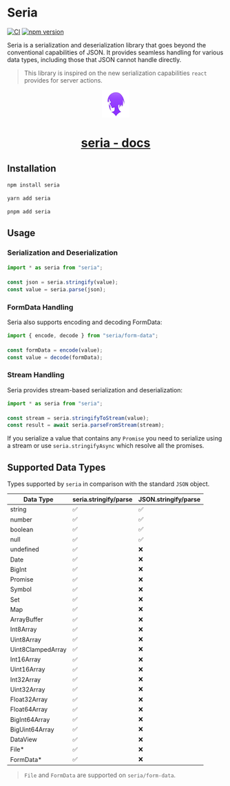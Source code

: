 # Seria

[![CI][ci-badge]][ci-link] [![npm version][npm-badge]][npm-link]

[ci-badge]: https://github.com/Neo-Ciber94/seria/actions/workflows/ci.yml/badge.svg
[ci-link]: https://github.com/Neo-Ciber94/seria/actions/workflows/ci.yml
[npm-badge]: https://badge.fury.io/js/seria.svg
[npm-link]: https://badge.fury.io/js/seria

Seria is a serialization and deserialization library that goes beyond the conventional capabilities of JSON. It provides seamless handling for various data types, including those that JSON cannot handle directly.

> This library is inspired on the new serialization capabilities `react` provides for server actions.

<div style="text-align: center;">
  <img src="./website/static/img/logo.png" alt="seria logo" width="64" height="64">
  <a href="https://neo-ciber94.github.io/seria/"><h1>seria - docs</h1></a>
</div>

## Installation

```bash
npm install seria
```

```bash
yarn add seria
```

```bash
pnpm add seria
```

## Usage

### Serialization and Deserialization

```ts
import * as seria from "seria";

const json = seria.stringify(value);
const value = seria.parse(json);
```

### FormData Handling

Seria also supports encoding and decoding FormData:

```ts
import { encode, decode } from "seria/form-data";

const formData = encode(value);
const value = decode(formData);
```

### Stream Handling

Seria provides stream-based serialization and deserialization:

```ts
import * as seria from "seria";

const stream = seria.stringifyToStream(value);
const result = await seria.parseFromStream(stream);
```

If you serialize a value that contains any `Promise` you need to serialize using a stream or use `seria.stringifyAsync` which resolve all the promises.

## Supported Data Types

Types supported by `seria` in comparison with the standard `JSON` object.

| Data Type         | seria.stringify/parse | JSON.stringify/parse |
| ----------------- | --------------------- | -------------------- |
| string            | ✅                    | ✅                   |
| number            | ✅                    | ✅                   |
| boolean           | ✅                    | ✅                   |
| null              | ✅                    | ✅                   |
| undefined         | ✅                    | ❌                   |
| Date              | ✅                    | ❌                   |
| BigInt            | ✅                    | ❌                   |
| Promise           | ✅                    | ❌                   |
| Symbol            | ✅                    | ❌                   |
| Set               | ✅                    | ❌                   |
| Map               | ✅                    | ❌                   |
| ArrayBuffer       | ✅                    | ❌                   |
| Int8Array         | ✅                    | ❌                   |
| Uint8Array        | ✅                    | ❌                   |
| Uint8ClampedArray | ✅                    | ❌                   |
| Int16Array        | ✅                    | ❌                   |
| Uint16Array       | ✅                    | ❌                   |
| Int32Array        | ✅                    | ❌                   |
| Uint32Array       | ✅                    | ❌                   |
| Float32Array      | ✅                    | ❌                   |
| Float64Array      | ✅                    | ❌                   |
| BigInt64Array     | ✅                    | ❌                   |
| BigUint64Array    | ✅                    | ❌                   |
| DataView          | ✅                    | ❌                   |
| File\*            | ✅                    | ❌                   |
| FormData\*        | ✅                    | ❌                   |

> `File` and `FormData` are supported on `seria/form-data`.
